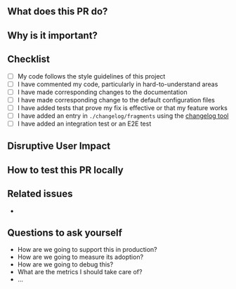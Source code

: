 <!-- Type of change
Please label this PR with one of the following labels, depending on the scope of your change:
- Bug
- Enhancement
- Breaking change
- Deprecation
- Cleanup
- Docs
-->

## What does this PR do?

<!-- Mandatory
Explain here the changes you made on the PR. Please explain the WHAT: patterns used, algorithms implemented, design architecture, message processing, etc.
-->

## Why is it important?

<!-- Mandatory
Explain here the WHY, or the rationale/motivation for the changes.
-->

## Checklist

<!-- Mandatory
Add a checklist of things that are required to be reviewed in order to have the PR approved

List here all the items you have verified BEFORE sending this PR. Please DO NOT remove any item, striking through those that do not apply. (Just in case, strikethrough uses two tildes. ~~Scratch this.~~)
-->

- [ ] My code follows the style guidelines of this project
- [ ] I have commented my code, particularly in hard-to-understand areas
- [ ] I have made corresponding changes to the documentation
- [ ] I have made corresponding change to the default configuration files
- [ ] I have added tests that prove my fix is effective or that my feature works
- [ ] I have added an entry in `./changelog/fragments` using the [changelog tool](https://github.com/elastic/elastic-agent#changelog)
- [ ] I have added an integration test or an E2E test

## Disruptive User Impact

<!--
Will the changes introduced by this PR cause disruption to users in any way? If so, please describe what changes users
could make on their end to nullify or minimize this disruption. Consider impacts in related systems, not just directly
when using Elastic Agent.
-->

## How to test this PR locally

<!-- Recommended
Explain here how this PR will be tested by the reviewer: commands, dependencies, steps, etc.
-->

## Related issues

<!-- Recommended
Link related issues below. Insert the issue link or reference after the word "Closes" if merging this should automatically close it.

- Closes #123
- Relates #123
- Requires #123
- Superseds #123
-->
-

## Questions to ask yourself

- How are we going to support this in production?
- How are we going to measure its adoption?
- How are we going to debug this?
- What are the metrics I should take care of?
- ...

<!-- CI Cheatsheet
Trigger comments:
/test             (Or `buildkite test this|it`) Triggers unit test pipeline
/test extended    (Or `buildkite test extended`) Triggers integration test pipeline

PR labels:
skip-ci           Skips unit and integration tests
skip-it           Skips integration tests
-->